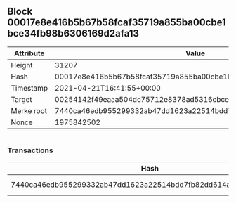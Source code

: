 ## Block 00017e8e416b5b67b58fcaf35719a855ba00cbe1bce34fb98b6306169d2afa13

Attribute | Value
--- | ---
Height | 31207
Hash | 00017e8e416b5b67b58fcaf35719a855ba00cbe1bce34fb98b6306169d2afa13
Timestamp | 2021-04-21T16:41:55+00:00
Target | 00254142f49eaaa504dc75712e8378ad5316cbcead634704b3734b6271167cc4
Merke root | 7440ca46edb955299332ab47dd1623a22514bdd7fb82dd614afdca0f43973990
Nonce | 1975842502

```

```

### Transactions

Hash | Amount
--- | ---
[7440ca46edb955299332ab47dd1623a22514bdd7fb82dd614afdca0f43973990](7440ca46edb955299332ab47dd1623a22514bdd7fb82dd614afdca0f43973990.md) | 10.00000000 SKEPTI 
